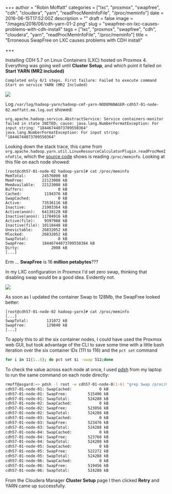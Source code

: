 +++
author = "Robin Moffatt"
categories = ["lxc", "proxmox", "swapfree", "cdh", "cloudera", "yarn", "readProcMemInfoFile", "/proc/meminfo"]
date = 2016-06-15T17:52:00Z
description = ""
draft = false
image = "/images/2016/06/cdh-yarn-01-2.png"
slug = "swapfree-on-lxc-causes-problems-with-cdh-install"
tags = ["lxc", "proxmox", "swapfree", "cdh", "cloudera", "yarn", "readProcMemInfoFile", "/proc/meminfo"]
title = "Erroneous SwapFree on LXC causes problems with CDH install"

+++

Installing CDH 5.7 on Linux Containers (LXC) hosted on Proxmox 4. Everything was going well until **Cluster Setup**, and which point it failed on **Start YARN (MR2 included)**

    Completed only 0/1 steps. First failure: Failed to execute command Start on service YARN (MR2 Included)

![](/content/images/2016/06/cdh-yarn-01-1.png)

Log `/var/log/hadoop-yarn/hadoop-cmf-yarn-NODEMANAGER-cdh57-01-node-02.moffatt.me.log.out` showed:

    org.apache.hadoop.service.AbstractService: Service containers-monitor failed in state INITED; cause: java.lang.NumberFormatException: For input string: "18446744073709550364"
    java.lang.NumberFormatException: For input string: "18446744073709550364"

Looking down the stack trace, this came from `org.apache.hadoop.yarn.util.LinuxResourceCalculatorPlugin.readProcMemInfoFile`, which the [source code](http://grepcode.com/file/repo1.maven.org/maven2/org.apache.hadoop/hadoop-yarn-common/0.23.1/org/apache/hadoop/yarn/util/LinuxResourceCalculatorPlugin.java#LinuxResourceCalculatorPlugin.readProcMemInfoFile%28boolean%29) shows is reading `/proc/meminfo`. Looking at this file on each node showed:

```
[root@cdh57-01-node-02 hadoop-yarn]# cat /proc/meminfo
MemTotal:       24576000 kB
MemFree:        22123008 kB
MemAvailable:   22123008 kB
Buffers:               0 kB
Cached:          1194376 kB
SwapCached:            0 kB
Active:         73536116 kB
Inactive:       21903364 kB
Active(anon):   64138128 kB
Inactive(anon): 11784916 kB
Active(file):    9397988 kB
Inactive(file): 10118448 kB
Unevictable:    26832052 kB
Mlocked:        26832052 kB
SwapTotal:             0 kB
SwapFree:       18446744073709550384 kB
Dirty:              2008 kB
[...]
```

Erm ... **SwapFree** is 16 **million petabytes**???

In my LXC configuration in Proxmox I'd set zero swap, thinking that disabling swap would be a good idea. Evidently not.

![](/content/images/2016/06/cdh-yarn-02.png)

As soon as I updated the container Swap to 128Mb, the SwapFree looked better:

```
[root@cdh57-01-node-02 hadoop-yarn]# cat /proc/meminfo
[...]
SwapTotal:        131072 kB
SwapFree:         129840 kB
[...]
```

To apply this to all the six container nodes, I could have used the Proxmox web GUI, but took advantage of the CLI to save some time with a little bash iteration over the six container IDs (111 to 116) and the `pct set` command

```bash
for i in 11{1..6}; do pct set $i -swap 512;done
```

To check the value across each node at once, I used [pdsh](http://www.rittmanmead.com/2014/12/linux-cluster-sysadmin-parallel-command-execution-with-pdsh/) from my laptop to run the same command on each node directly:

```bash
rmoff@asgard:~> pdsh -l root -w cdh57-01-node-0[1-6] "grep Swap /proc/meminfo"|sort
cdh57-01-node-01: SwapCached:            0 kB
cdh57-01-node-01: SwapFree:         515496 kB
cdh57-01-node-01: SwapTotal:        524288 kB
cdh57-01-node-02: SwapCached:            0 kB
cdh57-01-node-02: SwapFree:         523056 kB
cdh57-01-node-02: SwapTotal:        524288 kB
cdh57-01-node-03: SwapCached:            0 kB
cdh57-01-node-03: SwapFree:         523476 kB
cdh57-01-node-03: SwapTotal:        524288 kB
cdh57-01-node-04: SwapCached:            0 kB
cdh57-01-node-04: SwapFree:         523760 kB
cdh57-01-node-04: SwapTotal:        524288 kB
cdh57-01-node-05: SwapCached:            0 kB
cdh57-01-node-05: SwapFree:         522272 kB
cdh57-01-node-05: SwapTotal:        524288 kB
cdh57-01-node-06: SwapCached:            0 kB
cdh57-01-node-06: SwapFree:         519456 kB
cdh57-01-node-06: SwapTotal:        524288 kB
```

From the Cloudera Manager **Cluster Setup** page I then clicked **Retry** and YARN came up successfully.

